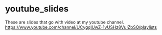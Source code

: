# youtube_slides

These are slides that go with video at my youtube channel.
https://www.youtube.com/channel/UCygqIUwZ-1vUSHz8VuIZbSQ/playlists 
